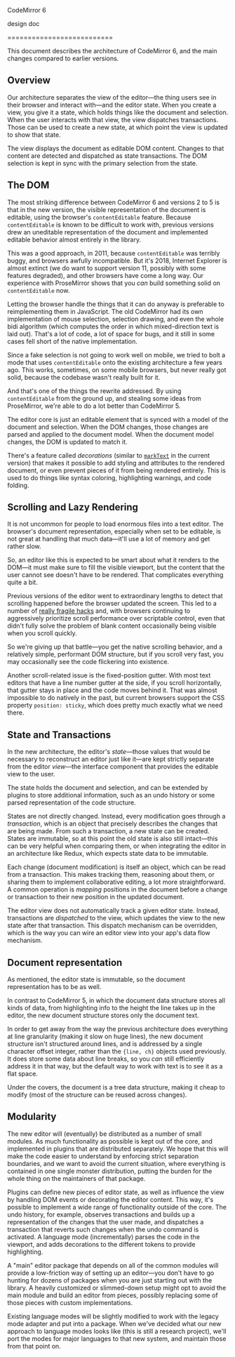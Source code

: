 CodeMirror 6

design doc


==========================

This document describes the architecture of CodeMirror 6, and the main changes compared to earlier versions.

Overview
--------

Our architecture separates the view of the editor—the thing users see in their browser and interact with—and the editor state. When you create a view, you give it a state, which holds things like the document and selection. When the user interacts with that view, the view dispatches transactions. Those can be used to create a new state, at which point the view is updated to show that state.

The view displays the document as editable DOM content. Changes to that content are detected and dispatched as state transactions. The DOM selection is kept in sync with the primary selection from the state.

The DOM
-------

The most striking difference between CodeMirror 6 and versions 2 to 5 is that in the new version, the visible representation of the document is editable, using the browser's `contentEditable` feature. Because `contentEditable` is known to be difficult to work with, previous versions drew an uneditable representation of the document and implemented editable behavior almost entirely in the library.

This was a good approach, in 2011, because `contentEditable` was terribly buggy, and browsers awfully incompatible. But it's 2018, Internet Explorer is almost extinct (we do want to support version 11, possibly with some features degraded), and other browsers have come a long way. Our experience with ProseMirror shows that you _can_ build something solid on `contentEditable` now.

Letting the browser handle the things that it can do anyway is preferable to reimplementing them in JavaScript. The old CodeMirror had its own implementation of mouse selection, selection drawing, and even the whole bidi algorithm (which computes the order in which mixed-direction text is laid out). That's a lot of code, a lot of space for bugs, and it still in some cases fell short of the native implementation.

Since a fake selection is not going to work well on mobile, we tried to bolt a mode that uses `contentEditable` onto the existing architecture a few years ago. This works, sometimes, on some mobile browsers, but never really got solid, because the codebase wasn't really built for it.

And that's one of the things the rewrite addressed. By using `contentEditable` from the ground up, and stealing some ideas from ProseMirror, we're able to do a lot better than CodeMirror 5.

The editor core is just an editable element that is synced with a model of the document and selection. When the DOM changes, those changes are parsed and applied to the document model. When the document model changes, the DOM is updated to match it.

There's a feature called _decorations_ (similar to [`markText`](https://codemirror.net/doc/manual.html#markText) in the current version) that makes it possible to add styling and attributes to the rendered document, or even prevent pieces of it from being rendered entirely. This is used to do things like syntax coloring, highlighting warnings, and code folding.

Scrolling and Lazy Rendering
----------------------------

It is not uncommon for people to load enormous files into a text editor. The browser's document representation, especially when set to be editable, is not great at handling that much data—it'll use a lot of memory and get rather slow.

So, an editor like this is expected to be smart about what it renders to the DOM—it must make sure to fill the visible viewport, but the content that the user cannot see doesn't have to be rendered. That complicates everything quite a bit.

Previous versions of the editor went to extraordinary lengths to detect that scrolling happened before the browser updated the screen. This led to a number of [really fragile hacks](https://marijnhaverbeke.nl/blog/a-pathological-scrolling-model.html) and, with browsers continuing to aggressively prioritize scroll performance over scriptable control, even that didn't fully solve the problem of blank content occasionally being visible when you scroll quickly.

So we're giving up that battle—you get the native scrolling behavior, and a relatively simple, performant DOM structure, but if you scroll very fast, you may occasionally see the code flickering into existence.

Another scroll-related issue is the fixed-position gutter. With most text editors that have a line number gutter at the side, if you scroll horizontally, that gutter stays in place and the code moves behind it. That was almost impossible to do natively in the past, but current browsers support the CSS property `position: sticky`, which does pretty much exactly what we need there.

State and Transactions
----------------------

In the new architecture, the editor's _state_—those values that would be necessary to reconstruct an editor just like it—are kept strictly separate from the editor _view_—the interface component that provides the editable view to the user.

The state holds the document and selection, and can be extended by plugins to store additional information, such as an undo history or some parsed representation of the code structure.

States are not directly changed. Instead, every modification goes through a _transaction_, which is an object that precisely describes the changes that are being made. From such a transaction, a new state can be created. States are immutable, so at this point the old state is also still intact—this can be very helpful when comparing them, or when integrating the editor in an architecture like Redux, which expects state data to be immutable.

Each change (document modification) is itself an object, which can be read from a transaction. This makes tracking them, reasoning about them, or sharing them to implement collaborative editing, a lot more straightforward. A common operation is _mapping_ positions in the document before a change or transaction to their new position in the updated document.

The editor view does not automatically track a given editor state. Instead, transactions are _dispatched_ to the view, which updates the view to the new state after that transaction. This dispatch mechanism can be overridden, which is the way you can wire an editor view into your app's data flow mechanism.

Document representation
-----------------------

As mentioned, the editor state is immutable, so the document representation has to be as well.

In contrast to CodeMirror 5, in which the document data structure stores all kinds of data, from highlighting info to the height the line takes up in the editor, the new document structure stores only the document text.

In order to get away from the way the previous architecture does everything at line granularity (making it slow on huge lines), the new document structure isn't structured around lines, and is addressed by a single character offset integer, rather than the `{line, ch}` objects used previously. It does store some data about line breaks, so you _can_ still efficiently address it in that way, but the default way to work with text is to see it as a flat space.

Under the covers, the document is a tree data structure, making it cheap to modify (most of the structure can be reused across changes).

Modularity
----------

The new editor will (eventually) be distributed as a number of small modules. As much functionality as possible is kept out of the core, and implemented in plugins that are distributed separately. We hope that this will make the code easier to understand by enforcing strict separation boundaries, and we want to avoid the current situation, where everything is contained in one single monster distribution, putting the burden for the whole thing on the maintainers of that package.

Plugins can define new pieces of editor state, as well as influence the view by handling DOM events or decorating the editor content. This way, it's possible to implement a wide range of functionality outside of the core. The undo history, for example, observes transactions and builds up a representation of the changes that the user made, and dispatches a transaction that reverts such changes when the undo command is activated. A language mode (incrementally) parses the code in the viewport, and adds decorations to the different tokens to provide highlighting.

A "main" editor package that depends on all of the common modules will provide a low-friction way of setting up an editor—you don't have to go hunting for dozens of packages when you are just starting out with the library. A heavily customized or slimmed-down setup might opt to avoid the main module and build an editor from pieces, possibly replacing some of those pieces with custom implementations.

Existing language modes will be slightly modified to work with the legacy mode adapter and put into a package. When we've decided what our new approach to language modes looks like (this is still a research project), we'll port the modes for major languages to that new system, and maintain those from that point on.